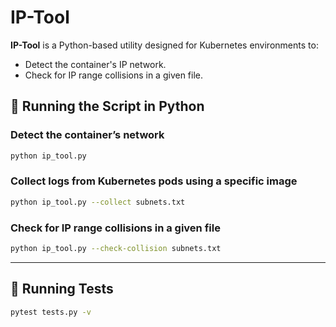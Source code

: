 # IP-Tool

**IP-Tool** is a Python-based utility designed for Kubernetes environments to:
- Detect the container's IP network.
- Check for IP range collisions in a given file.

## 🐍 Running the Script in Python

### **Detect the container’s network**
```sh
python ip_tool.py
```

### **Collect logs from Kubernetes pods using a specific image**
```sh
python ip_tool.py --collect subnets.txt
```

### **Check for IP range collisions in a given file**
```sh
python ip_tool.py --check-collision subnets.txt
```
---

## 🧪 Running Tests
```sh
pytest tests.py -v
```
